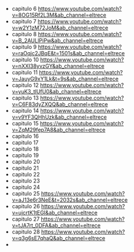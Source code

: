 - capitulo 6  https://www.youtube.com/watch?v=8OG15Rf2L3M&ab_channel=eltrece
- capitulo 7 https://www.youtube.com/watch?v=w2Y1zM72JoM&ab_channel=eltrece
- capitulo 8 https://www.youtube.com/watch?v=B_2AULlPiPw&ab_channel=eltrece
- capitulo 9 https://www.youtube.com/watch?v=raOqjc2JBqE&t=1501s&ab_channel=eltrece
- capitulo 10 https://www.youtube.com/watch?v=nXXI38yvzGY&ab_channel=eltrece
- capitulo 11 https://www.youtube.com/watch?v=JauyG9xY1Lk&t=9s&ab_channel=eltrece
- capitulo 12 https://www.youtube.com/watch?v=yuK3_tlUfU0&ab_channel=eltrece
- capitulo 13 https://www.youtube.com/watch?v=C6F83dyZXQQ&ab_channel=eltrece
- capitulo 14 https://www.youtube.com/watch?v=v9YF3QHhUzk&ab_channel=eltrece
- capitulo 15 https://www.youtube.com/watch?v=ZqM29fep7A8&ab_channel=eltrece
- capitulo 16
- capitulo 17
- capitulo 18 
- capitulo 19
- capitulo 20
- capitulo 21
- capitulo 22
- capitulo 23
- capitulo 24
- capitulo 25 https://www.youtube.com/watch?v=aJ13e6r3NeE&t=2032s&ab_channel=eltrece
- capitulo 26 https://www.youtube.com/watch?v=ujcrtK1tEGI&ab_channel=eltrece
- capitulo 27 https://www.youtube.com/watch?v=tJA7rt_0DFA&ab_channel=eltrece
- capitulo 28 https://www.youtube.com/watch?v=q3g6sE7qhaQ&ab_channel=eltrece
- 
